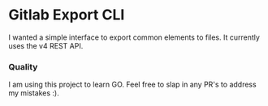 # Gitlab Export CLI
I wanted a simple interface to export common elements to files. It currently uses the v4 REST API.

### Quality
I am using this project to learn GO. Feel free to slap in any PR's to address my mistakes :). 